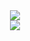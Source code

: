 <div align=center>
  <a href="https://github.com/Codejune/Codejune">
    <img align="center" src="https://github-readme-stats.vercel.app/api?username=Codejune&show_icons=true&theme=gradient&&count_private=true" />
  </a>
  <br/>
  <a href="https://github.com/Codejune?tab=repositories">
    <img align="center" src="https://github-readme-stats.vercel.app/api/top-langs/?username=codejune&hide=css,html,postscript,javascript,starlark,less,scss&layout=compact" />
  </a>
</div>

<!--
**Codejune/Codejune** is a ✨ _special_ ✨ repository because its `README.md` (this file) appears on your GitHub profile.

Here are some ideas to get you started:

- 🔭 I’m currently working on ...
- 🌱 I’m currently learning ...
- 👯 I’m looking to collaborate on ...
- 🤔 I’m looking for help with ...
- 💬 Ask me about ...
- 📫 How to reach me: ...
- 😄 Pronouns: ...
- ⚡ Fun fact: ...
-->
